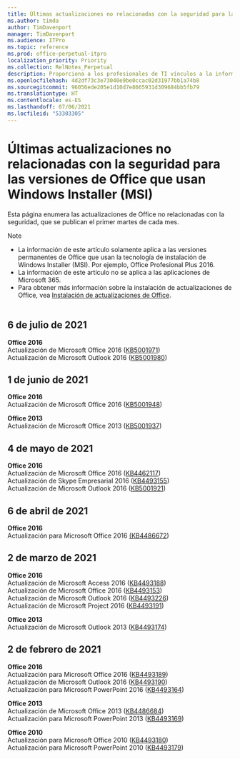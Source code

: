 ```yaml
---
title: Últimas actualizaciones no relacionadas con la seguridad para las versiones de Office que usan Windows Installer (MSI)
ms.author: timda
author: TimDavenport
manager: TimDavenport
ms.audience: ITPro
ms.topic: reference
ms.prod: office-perpetual-itpro
localization_priority: Priority
ms.collection: RelNotes_Perpetual
description: Proporciona a los profesionales de TI vínculos a la información de las últimas actualizaciones no relacionadas con la seguridad de las versiones perpetuas de Office 2016, Office 2013 y Office 2010.
ms.openlocfilehash: 4d2df73c3e73040e9be0ccac02d31977bb1a74b8
ms.sourcegitcommit: 96056ede205e1d10d7e8665931d309684bb5fb79
ms.translationtype: HT
ms.contentlocale: es-ES
ms.lasthandoff: 07/06/2021
ms.locfileid: "53303305"
---
```

# <a name="latest-non-security-updates-for-versions-of-office-that-use-windows-installer-msi"></a>Últimas actualizaciones no relacionadas con la seguridad para las versiones de Office que usan Windows Installer (MSI)

Esta página enumera las actualizaciones de Office no relacionadas con la seguridad, que se publican el primer martes de cada mes.

> [!NOTE]
> - La información de este artículo solamente aplica a las versiones permanentes de Office que usan la tecnología de instalación de Windows Installer (MSI). Por ejemplo, Office Profesional Plus 2016.
> - La información de este artículo no se aplica a las aplicaciones de Microsoft 365.
> - Para obtener más información sobre la instalación de actualizaciones de Office, vea [Instalación de actualizaciones de Office](https://support.office.com/article/2ab296f3-7f03-43a2-8e50-46de917611c5).
<br/><br/>

## <a name="july-6-2021"></a>6 de julio de 2021
**Office 2016**<br/>
Actualización de Microsoft Office 2016 ([KB5001971](https://support.microsoft.com/help/5001971)) </br>
Actualización de Microsoft Outlook 2016 ([KB5001980](https://support.microsoft.com/help/5001980)) </br>

## <a name="june-1-2021"></a>1 de junio de 2021
**Office 2016**<br/>
Actualización de Microsoft Office 2016 ([KB5001948](https://support.microsoft.com/help/5001948)) </br> 

**Office 2013**<br/>
Actualización de Microsoft Office 2013 ([KB5001937](https://support.microsoft.com/help/5001937)) </br> 

## <a name="may-4-2021"></a>4 de mayo de 2021
**Office 2016**<br/>
Actualización de Microsoft Office 2016 ([KB4462117](https://support.microsoft.com/help/4462117)) </br> Actualización de Skype Empresarial 2016 ([KB4493155](https://support.microsoft.com/help/4493155)) </br> Actualización de Microsoft Outlook 2016 ([KB5001921](https://support.microsoft.com/help/5001921)) </br> 

## <a name="april-6-2021"></a>6 de abril de 2021
**Office 2016**<br/>
Actualización para Microsoft Office 2016 [(KB4486672](https://support.microsoft.com/help/4486672)) </br> 

## <a name="march-2-2021"></a>2 de marzo de 2021
**Office 2016**<br/>
Actualización de Microsoft Access 2016 ([KB4493188](https://support.microsoft.com/help/4493188)) </br> Actualización de Microsoft Office 2016 ([KB4493153](https://support.microsoft.com/help/4493153)) </br> Actualización de Microsoft Outlook 2016 ([KB4493226](https://support.microsoft.com/help/4493226)) </br> Actualización de Microsoft Project 2016 ([KB4493191](https://support.microsoft.com/help/4493191)) </br> 


**Office 2013**<br/>
Actualización de Microsoft Outlook 2013 ([KB4493174](https://support.microsoft.com/help/4493174)) </br> 


## <a name="february-2-2021"></a>2 de febrero de 2021
**Office 2016**<br/>
Actualización para Microsoft Office 2016 ([KB4493189](https://support.microsoft.com/help/4493189)) </br> Actualización de Microsoft Outlook 2016 ([KB4493190](https://support.microsoft.com/help/4493190)) </br> Actualización para Microsoft PowerPoint 2016 ([KB4493164](https://support.microsoft.com/help/4493164)) </br> 

**Office 2013**<br/>
Actualización de Microsoft Office 2013 ([KB4486684](https://support.microsoft.com/help/4486684)) </br>
Actualización para Microsoft PowerPoint 2013 ([KB4493169](https://support.microsoft.com/help/4493169)) </br>

**Office 2010**<br/>
Actualización para Microsoft Office 2010 ([KB4493180](https://support.microsoft.com/help/4493180)) </br>
Actualización para Microsoft PowerPoint 2010 ([KB4493179](https://support.microsoft.com/help/4493179))</br>


</br>